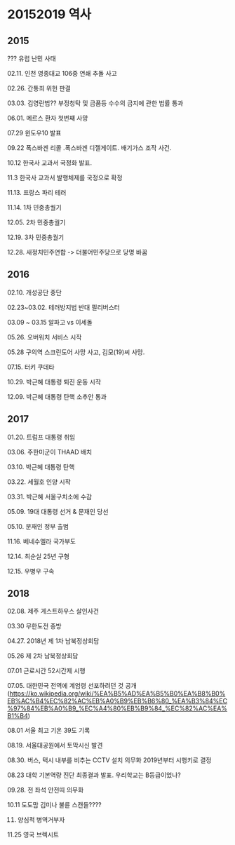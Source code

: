 # 20152019 역사

## 2015

??? 유럽 난민 사태

02.11. 인천 영종대교 106중 연쇄 추돌 사고

02.26. 간통죄 위헌 판결

03.03. 김영란법?? 부정청탁 및 금품등 수수의 금지에 관한 법률 통과

06.01. 메르스 환자 첫번쨰 사망

07.29 윈도우10 발표

09.22 폭스바겐 리콜 .폭스바겐 디젤게이트. 배기가스 조작 사건.

10.12 한국사 교과서 국정화 발표.

11.3 한국사 교과서 발행체제를 국정으로 확정

11.13. 프랑스 파리 테러

11.14. 1차 민중총궐기

12.05. 2차 민중총궐기

12.19. 3차 민중총궐기

12.28. 새정치민주연합 -> 더불어민주당으로 당명 바꿈



## 2016

02.10. 개성공단 중단

02.23~03.02. 테러방지법 반대 필리버스터

03.09 ~ 03.15 알파고 vs 이세돌

05.26. 오버워치 서비스 시작

05.28 구의역 스크린도어 사망 사고, 김모(19)씨 사망.

07.15. 터키 쿠데타

10.29. 박근혜 대통령 퇴진 운동 시작

12.09. 박근혜 대통령 탄핵 소추안 통과



## 2017

01.20. 트럼프 대통령 취임

03.06. 주한미군이 THAAD 배치

03.10. 박근혜 대통령 탄핵

03.22. 세월호 인양 시작

03.31. 박근혜 서울구치소에 수감

05.09. 19대 대통령 선거 & 문재인 당선

05.10. 문재인 정부 출범

11.16. 베네수엘라 국가부도

12.14. 최순실 25년 구형

12.15. 우병우 구속



## 2018

02.08. 제주 게스트하우스 살인사건

03.30 무한도전 종방

04.27. 2018년 제 1차 남북정상회담

05.26 제 2차 남북정상회담

07.01 근로시간 52시간제 시행

07.05. 대한민국 전역에 계엄령 선포하려던 것 공개 (https://ko.wikipedia.org/wiki/%EA%B5%AD%EA%B5%B0%EA%B8%B0%EB%AC%B4%EC%82%AC%EB%A0%B9%EB%B6%80_%EA%B3%84%EC%97%84%EB%A0%B9_%EC%A4%80%EB%B9%84_%EC%82%AC%EA%B1%B4)

08.01 서울 최고 기온 39도 기록

08.19. 서울대공원에서 토막시신 발견

08.30. 버스, 택시 내부를 비추는 CCTV 설치 의무화 2019년부터 시행키로 결정

08.23 대학 기본역량 진단 최종결과 발표. 우리학교는 B등급이었나?

09.28. 전 좌석 안전띠 의무화

10.11 도도맘 김미나 불륜 스캔들????

11. 양심적 병역거부자

11.25 영국 브렉시트



